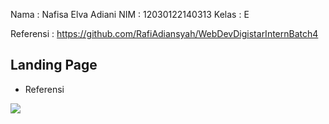 Nama : Nafisa Elva Adiani
NIM : 12030122140313
Kelas : E

Referensi : https://github.com/RafiAdiansyah/WebDevDigistarInternBatch4

## Landing Page
- Referensi
<img src="https://raw.githubusercontent.com/nafisaelvaa/PengkodeanDanPemrograman-SistemPenjualanKiosTani/tree/master/public/cdn/imgg/Gambar1.png">
